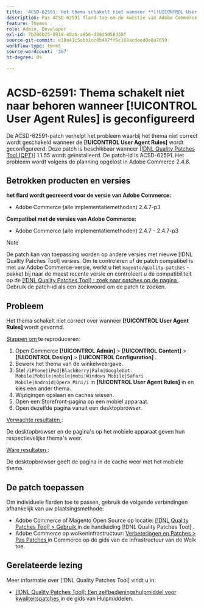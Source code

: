 ```yaml
---
title: 'ACSD-62591: Het thema schakelt niet wanneer **[!UICONTROL User Agent Rules]* gevormd'
description: Pas ACSD-62591 flard toe om de kwestie van Adobe Commerce te bevestigen waar het thema niet behoorlijk schakelt wanneer **[!UICONTROL User Agent Rules] ** wordt gevormd.
feature: Themes
role: Admin, Developer
exl-id: 7b206b25-8918-40a6-a956-d38d5058d38f
source-git-commit: e18a41c5abb1cc8b407ff6c188acdeed0e8a7659
workflow-type: tm+mt
source-wordcount: '307'
ht-degree: 0%

---
```


# ACSD-62591: Thema schakelt niet naar behoren wanneer [!UICONTROL User Agent Rules] is geconfigureerd

De ACSD-62591-patch verhelpt het probleem waarbij het thema niet correct wordt geschakeld wanneer de **[!UICONTROL User Agent Rules]** wordt geconfigureerd. Deze patch is beschikbaar wanneer [[!DNL Quality Patches Tool (QPT)]](/help/tools/quality-patches-tool/quality-patches-tool-to-self-serve-quality-patches.md) 1.1.55 wordt geïnstalleerd. De patch-id is ACSD-62591. Het probleem wordt volgens de planning opgelost in Adobe Commerce 2.4.8.

## Betrokken producten en versies

**het flard wordt gecreeerd voor de versie van Adobe Commerce:**
* Adobe Commerce (alle implementatiemethoden) 2.4.7-p3

**Compatibel met de versies van Adobe Commerce:**
* Adobe Commerce (alle implementatiemethoden) 2.4.7 - 2.4.7-p3

>[!NOTE]
>
>De patch kan van toepassing worden op andere versies met nieuwe [!DNL Quality Patches Tool] versies. Om te controleren of de patch compatibel is met uw Adobe Commerce-versie, werkt u het `magento/quality-patches` -pakket bij naar de meest recente versie en controleert u de compatibiliteit op de [[!DNL Quality Patches Tool] : zoek naar patches op de pagina ](https://experienceleague.adobe.com/tools/commerce-quality-patches/index.html?lang=nl-NL) . Gebruik de patch-id als een zoekwoord om de patch te zoeken.

## Probleem

Het thema schakelt niet correct over wanneer **[!UICONTROL User Agent Rules]** wordt gevormd.

<u> Stappen om </u> te reproduceren:

1. Open Commerce **[!UICONTROL Admin]** > **[!UICONTROL Content]** > **[!UICONTROL Design]** > **[!UICONTROL Configuration]** .
1. Bewerk het thema van de winkelweergave.
1. Stel `/iPhone|iPod|BlackBerry|Palm|Googlebot-Mobile|Mobile|mobile|mobi|Windows Mobile|Safari Mobile|Android|Opera Mini/i` in **[!UICONTROL User Agent Rules]** in en kies een ander thema.
1. Wijzigingen opslaan en caches wissen.
1. Open een Storefront-pagina op een mobiel apparaat.
1. Open dezelfde pagina vanuit een desktopbrowser.

<u> Verwachte resultaten </u>:

De desktopbrowser en de pagina&#39;s op het mobiele apparaat geven hun respectievelijke thema&#39;s weer.

<u> Ware resultaten </u>:

De desktopbrowser geeft de pagina in de cache weer met het mobiele thema.

## De patch toepassen

Om individuele flarden toe te passen, gebruik de volgende verbindingen afhankelijk van uw plaatsingsmethode:

* Adobe Commerce of Magento Open Source op locatie: [[!DNL Quality Patches Tool]  > Gebruik ](/help/tools/quality-patches-tool/usage.md) in de handleiding [!DNL Quality Patches Tool] .
* Adobe Commerce op wolkeninfrastructuur: [ Verbeteringen en Patches > Pas Patches ](https://experienceleague.adobe.com/docs/commerce-cloud-service/user-guide/develop/upgrade/apply-patches.html?lang=nl-NL) in Commerce op de gids van de Infrastructuur van de Wolk toe.


## Gerelateerde lezing

Meer informatie over [!DNL Quality Patches Tool] vindt u in:

* [[!DNL Quality Patches Tool]: Een zelfbedieningshulpmiddel voor kwaliteitspatches ](/help/tools/quality-patches-tool/quality-patches-tool-to-self-serve-quality-patches.md) in de gids van Hulpmiddelen.

